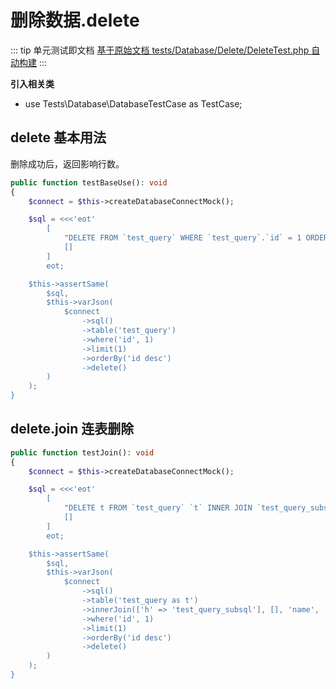 # 删除数据.delete

::: tip 单元测试即文档
[基于原始文档 tests/Database/Delete/DeleteTest.php 自动构建](https://github.com/hunzhiwange/framework/blob/master/tests/Database/Delete/DeleteTest.php)
:::
    
**引入相关类**

 * use Tests\Database\DatabaseTestCase as TestCase;

## delete 基本用法

删除成功后，返回影响行数。

``` php
public function testBaseUse(): void
{
    $connect = $this->createDatabaseConnectMock();

    $sql = <<<'eot'
        [
            "DELETE FROM `test_query` WHERE `test_query`.`id` = 1 ORDER BY `test_query`.`id` DESC LIMIT 1",
            []
        ]
        eot;

    $this->assertSame(
        $sql,
        $this->varJson(
            $connect
                ->sql()
                ->table('test_query')
                ->where('id', 1)
                ->limit(1)
                ->orderBy('id desc')
                ->delete()
        )
    );
}
```
    
## delete.join 连表删除

``` php
public function testJoin(): void
{
    $connect = $this->createDatabaseConnectMock();

    $sql = <<<'eot'
        [
            "DELETE t FROM `test_query` `t` INNER JOIN `test_query_subsql` `h` ON `h`.`name` = `t`.`name` WHERE `t`.`id` = 1",
            []
        ]
        eot;

    $this->assertSame(
        $sql,
        $this->varJson(
            $connect
                ->sql()
                ->table('test_query as t')
                ->innerJoin(['h' => 'test_query_subsql'], [], 'name', '=', '{[t.name]}')
                ->where('id', 1)
                ->limit(1)
                ->orderBy('id desc')
                ->delete()
        )
    );
}
```